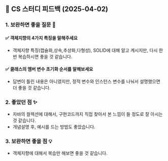 ## 📌 CS 스터디 피드백 (2025-04-02)

### 1. 보완하면 좋을 질문 📝

#### ✅ 객체지향의 4가지 특징을 말해주세요
- 객체지향 특징(캡슐화,상속,추상화,다형성), SOLID에 대해 알고 계시지만, 다시 한번 복습하시면 좋을 것 같습니다.

#### ✅ 클래스의 멤버 변수 초기화 순서를 말해보세요
- 답변이 틀린 내용은 아니였지만, 정적 변수와 인스턴스 변수를 나눠서 설명했으면 더 좋을 것 같습니다.


### 2. 좋았던 점 ✨
- 자바의 컬렉션에 대해서, 구현코드까지 직접 찾아서 본 느낌이 들 정도로 잘 아시는 것 같습니다.
- 개념설명 후, 예시를 드는 방법도 좋았습니다. 


### 3. 보완하면 좋을 점 💡
- 객체지향에 대해서 복습만 해보면 좋을 것 같습니다.